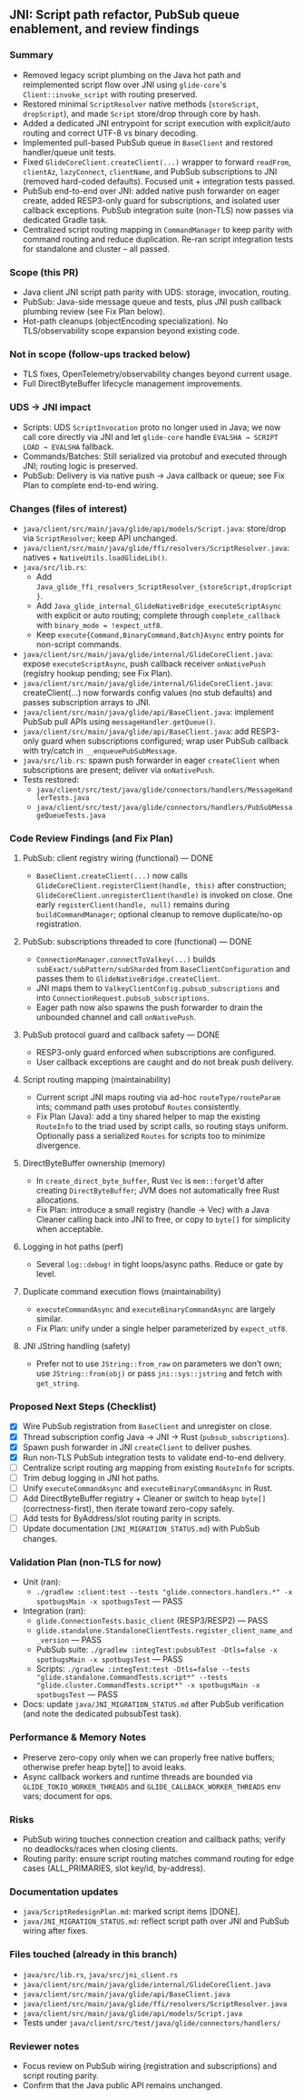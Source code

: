 ## JNI: Script path refactor, PubSub queue enablement, and review findings

### Summary
- Removed legacy script plumbing on the Java hot path and reimplemented script flow over JNI using `glide-core`'s `Client::invoke_script` with routing preserved.
- Restored minimal `ScriptResolver` native methods (`storeScript`, `dropScript`), and made `Script` store/drop through core by hash.
- Added a dedicated JNI entrypoint for script execution with explicit/auto routing and correct UTF-8 vs binary decoding.
- Implemented pull-based PubSub queue in `BaseClient` and restored handler/queue unit tests.
- Fixed `GlideCoreClient.createClient(...)` wrapper to forward `readFrom`, `clientAz`, `lazyConnect`, `clientName`, and PubSub subscriptions to JNI (removed hard-coded defaults). Focused unit + integration tests passed.
- PubSub end-to-end over JNI: added native push forwarder on eager create, added RESP3-only guard for subscriptions, and isolated user callback exceptions. PubSub integration suite (non-TLS) now passes via dedicated Gradle task.
- Centralized script routing mapping in `CommandManager` to keep parity with command routing and reduce duplication. Re-ran script integration tests for standalone and cluster – all passed.

### Scope (this PR)
- Java client JNI script path parity with UDS: storage, invocation, routing.
- PubSub: Java-side message queue and tests, plus JNI push callback plumbing review (see Fix Plan below).
- Hot-path cleanups (objectEncoding specialization). No TLS/observability scope expansion beyond existing code.

### Not in scope (follow-ups tracked below)
- TLS fixes, OpenTelemetry/observability changes beyond current usage.
- Full DirectByteBuffer lifecycle management improvements.

### UDS → JNI impact
- Scripts: UDS `ScriptInvocation` proto no longer used in Java; we now call core directly via JNI and let `glide-core` handle `EVALSHA → SCRIPT LOAD → EVALSHA` fallback.
- Commands/Batches: Still serialized via protobuf and executed through JNI; routing logic is preserved.
- PubSub: Delivery is via native push → Java callback or queue; see Fix Plan to complete end-to-end wiring.

### Changes (files of interest)
- `java/client/src/main/java/glide/api/models/Script.java`: store/drop via `ScriptResolver`; keep API unchanged.
- `java/client/src/main/java/glide/ffi/resolvers/ScriptResolver.java`: natives + `NativeUtils.loadGlideLib()`.
- `java/src/lib.rs`:
  - Add `Java_glide_ffi_resolvers_ScriptResolver_{storeScript,dropScript}`.
  - Add `Java_glide_internal_GlideNativeBridge_executeScriptAsync` with explicit or auto routing; complete through `complete_callback` with `binary_mode = !expect_utf8`.
  - Keep `execute{Command,BinaryCommand,Batch}Async` entry points for non-script commands.
- `java/client/src/main/java/glide/internal/GlideCoreClient.java`: expose `executeScriptAsync`, push callback receiver `onNativePush` (registry hookup pending; see Fix Plan).
- `java/client/src/main/java/glide/internal/GlideCoreClient.java`: createClient(...) now forwards config values (no stub defaults) and passes subscription arrays to JNI.
- `java/client/src/main/java/glide/api/BaseClient.java`: implement PubSub pull APIs using `messageHandler.getQueue()`.
- `java/client/src/main/java/glide/api/BaseClient.java`: add RESP3-only guard when subscriptions configured; wrap user PubSub callback with try/catch in `__enqueuePubSubMessage`.
- `java/src/lib.rs`: spawn push forwarder in eager `createClient` when subscriptions are present; deliver via `onNativePush`.
- Tests restored:
  - `java/client/src/test/java/glide/connectors/handlers/MessageHandlerTests.java`
  - `java/client/src/test/java/glide/connectors/handlers/PubSubMessageQueueTests.java`

### Code Review Findings (and Fix Plan)
1) PubSub: client registry wiring (functional) — DONE
   - `BaseClient.createClient(...)` now calls `GlideCoreClient.registerClient(handle, this)` after construction; `GlideCoreClient.unregisterClient(handle)` is invoked on close. One early `registerClient(handle, null)` remains during `buildCommandManager`; optional cleanup to remove duplicate/no-op registration.

2) PubSub: subscriptions threaded to core (functional) — DONE
   - `ConnectionManager.connectToValkey(...)` builds `subExact/subPattern/subSharded` from `BaseClientConfiguration` and passes them to `GlideNativeBridge.createClient`.
   - JNI maps them to `ValkeyClientConfig.pubsub_subscriptions` and into `ConnectionRequest.pubsub_subscriptions`.
   - Eager path now also spawns the push forwarder to drain the unbounded channel and call `onNativePush`.

3) PubSub protocol guard and callback safety — DONE
   - RESP3-only guard enforced when subscriptions are configured.
   - User callback exceptions are caught and do not break push delivery.

3) Script routing mapping (maintainability)
   - Current script JNI maps routing via ad-hoc `routeType/routeParam` ints; command path uses protobuf `Routes` consistently.
   - Fix Plan (Java): add a tiny shared helper to map the existing `RouteInfo` to the triad used by script calls, so routing stays uniform. Optionally pass a serialized `Routes` for scripts too to minimize divergence.

4) DirectByteBuffer ownership (memory)
   - In `create_direct_byte_buffer`, Rust `Vec` is `mem::forget`’d after creating `DirectByteBuffer`; JVM does not automatically free Rust allocations.
   - Fix Plan: introduce a small registry (handle → Vec) with a Java Cleaner calling back into JNI to free, or copy to `byte[]` for simplicity when acceptable.

5) Logging in hot paths (perf)
   - Several `log::debug!` in tight loops/async paths. Reduce or gate by level.

6) Duplicate command execution flows (maintainability)
   - `executeCommandAsync` and `executeBinaryCommandAsync` are largely similar.
   - Fix Plan: unify under a single helper parameterized by `expect_utf8`.

7) JNI JString handling (safety)
   - Prefer not to use `JString::from_raw` on parameters we don’t own; use `JString::from(obj)` or pass `jni::sys::jstring` and fetch with `get_string`.

### Proposed Next Steps (Checklist)
- [x] Wire PubSub registration from `BaseClient` and unregister on close.
- [x] Thread subscription config Java → JNI → Rust (`pubsub_subscriptions`).
- [x] Spawn push forwarder in JNI `createClient` to deliver pushes.
- [x] Run non-TLS PubSub integration tests to validate end-to-end delivery.
- [ ] Centralize script routing arg mapping from existing `RouteInfo` for scripts.
- [ ] Trim debug logging in JNI hot paths.
- [ ] Unify `executeCommandAsync` and `executeBinaryCommandAsync` in Rust.
- [ ] Add DirectByteBuffer registry + Cleaner or switch to heap `byte[]` (correctness-first), then iterate toward zero-copy safely.
- [ ] Add tests for ByAddress/slot routing parity in scripts.
- [ ] Update documentation (`JNI_MIGRATION_STATUS.md`) with PubSub changes.

### Validation Plan (non-TLS for now)
- Unit (ran):
  - `./gradlew :client:test --tests "glide.connectors.handlers.*" -x spotbugsMain -x spotbugsTest` — PASS
- Integration (ran):
  - `glide.ConnectionTests.basic_client` (RESP3/RESP2) — PASS
  - `glide.standalone.StandaloneClientTests.register_client_name_and_version` — PASS
  - PubSub suite: `./gradlew :integTest:pubsubTest -Dtls=false -x spotbugsMain -x spotbugsTest` — PASS
  - Scripts: `./gradlew :integTest:test -Dtls=false --tests "glide.standalone.CommandTests.script*" --tests "glide.cluster.CommandTests.script*" -x spotbugsMain -x spotbugsTest` — PASS
- Docs: update `java/JNI_MIGRATION_STATUS.md` after PubSub verification (and note the dedicated pubsubTest task).

### Performance & Memory Notes
- Preserve zero-copy only when we can properly free native buffers; otherwise prefer heap byte[] to avoid leaks.
- Async callback workers and runtime threads are bounded via `GLIDE_TOKIO_WORKER_THREADS` and `GLIDE_CALLBACK_WORKER_THREADS` env vars; document for ops.

### Risks
- PubSub wiring touches connection creation and callback paths; verify no deadlocks/races when closing clients.
- Routing parity: ensure script routing matches command routing for edge cases (ALL_PRIMARIES, slot key/id, by-address).

### Documentation updates
- `java/ScriptRedesignPlan.md`: marked script items [DONE].
- `java/JNI_MIGRATION_STATUS.md`: reflect script path over JNI and PubSub wiring after fixes.

### Files touched (already in this branch)
- `java/src/lib.rs`, `java/src/jni_client.rs`
- `java/client/src/main/java/glide/internal/GlideCoreClient.java`
- `java/client/src/main/java/glide/api/BaseClient.java`
- `java/client/src/main/java/glide/ffi/resolvers/ScriptResolver.java`
- `java/client/src/main/java/glide/api/models/Script.java`
- Tests under `java/client/src/test/java/glide/connectors/handlers/`

### Reviewer notes
- Focus review on PubSub wiring (registration and subscriptions) and script routing parity.
- Confirm that the Java public API remains unchanged.



